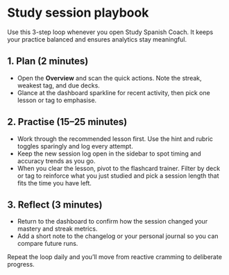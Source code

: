 # Study session playbook

Use this 3-step loop whenever you open Study Spanish Coach. It keeps your practice balanced and ensures analytics stay meaningful.

## 1. Plan (2 minutes)
- Open the **Overview** and scan the quick actions. Note the streak, weakest tag, and due decks.
- Glance at the dashboard sparkline for recent activity, then pick one lesson or tag to emphasise.

## 2. Practise (15–25 minutes)
- Work through the recommended lesson first. Use the hint and rubric toggles sparingly and log every attempt.
- Keep the new session log open in the sidebar to spot timing and accuracy trends as you go.
- When you clear the lesson, pivot to the flashcard trainer. Filter by deck or tag to reinforce what you just studied and pick a session length that fits the time you have left.

## 3. Reflect (3 minutes)
- Return to the dashboard to confirm how the session changed your mastery and streak metrics.
- Add a short note to the changelog or your personal journal so you can compare future runs.

Repeat the loop daily and you’ll move from reactive cramming to deliberate progress.
